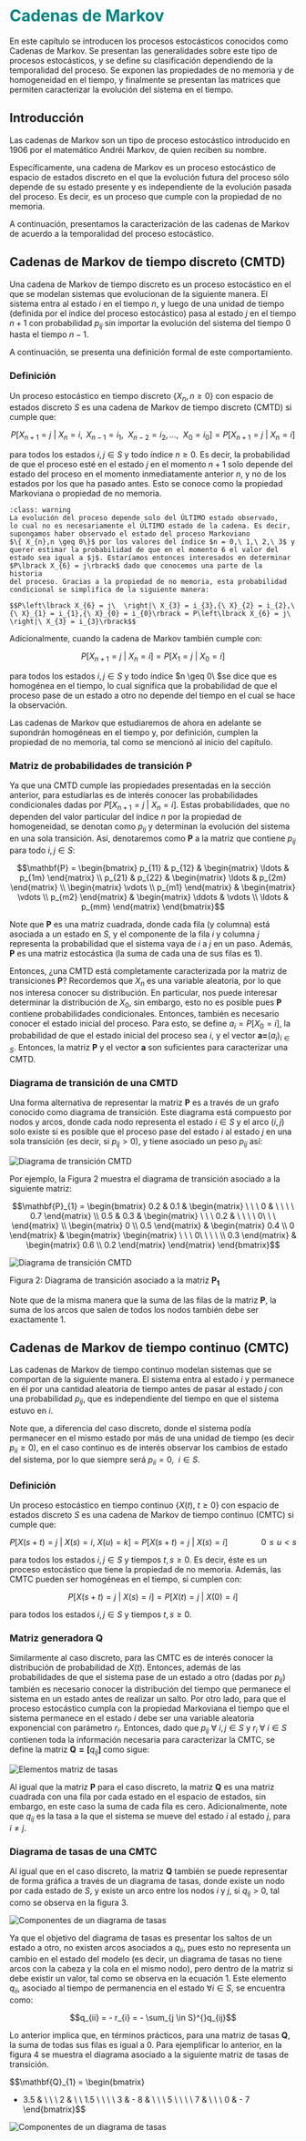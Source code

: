 # <span style="color:#008380">Cadenas de Markov</span>

En este capítulo se introducen los procesos estocásticos conocidos como
Cadenas de Markov. Se presentan las generalidades sobre este tipo de
procesos estocásticos, y se define su clasificación dependiendo de la
temporalidad del proceso. Se exponen las propiedades de no memoria y de
homogeneidad en el tiempo, y finalmente se presentan las matrices que
permiten caracterizar la evolución del sistema en el tiempo.

## Introducción

Las cadenas de Markov son un tipo de proceso estocástico introducido en
1906 por el matemático Andréi Markov, de quien reciben su nombre.

Específicamente, una cadena de Markov es un proceso estocástico de
espacio de estados discreto en el que la evolución futura del proceso
sólo depende de su estado presente y es independiente de la evolución
pasada del proceso. Es decir, es un proceso que cumple con la propiedad
de no memoria.

A continuación, presentamos la caracterización de las cadenas de Markov
de acuerdo a la temporalidad del proceso estocástico.

## Cadenas de Markov de tiempo discreto (CMTD)

Una cadena de Markov de tiempo discreto es un proceso estocástico en el
que se modelan sistemas que evolucionan de la siguiente manera. El
sistema entra al estado $i$ en el tiempo $n$, y luego de una unidad de
tiempo (definida por el índice del proceso estocástico) pasa al estado
$j$ en el tiempo $n + 1$ con probabilidad $p_{ij}$ sin importar la
evolución del sistema del tiempo $0$ hasta el tiempo $n - 1$.

A continuación, se presenta una definición formal de este
comportamiento.

### Definición

Un proceso estocástico en tiempo discreto $\{ X_{n},n \geq 0\}$ con
espacio de estados discreto $S$ es una cadena de Markov de tiempo
discreto (CMTD) si cumple que:

$$P\left\lbrack X_{n + 1} = j\  \right|\ X_{n} = i,{\ X}_{n - 1} = i_{1},\ {\ X}_{n - 2} = i_{2},\ldots,\ {\ X}_{0} = i_{0}\rbrack = P\lbrack X_{n + 1} = j\ |\ X_{n} = i\rbrack$$

para todos los estados $i,j \in S$ y todo índice $n \geq 0$. Es decir,
la probabilidad de que el proceso esté en el estado $j$ en el momento
$n + 1$ solo depende del estado del proceso en el momento inmediatamente
anterior $n$, y no de los estados por los que ha pasado antes. Esto se
conoce como la propiedad Markoviana o propiedad de no memoria.

```{admonition} Nota
:class: warning
La evolución del proceso depende solo del ÚLTIMO estado observado,
lo cual no es necesariamente el ÚLTIMO estado de la cadena. Es decir,
supongamos haber observado el estado del proceso Markoviano
$\{ X_{n},n \geq 0\}$ por los valores del índice $n = 0,\ 1,\ 2,\ 3$ y
querer estimar la probabilidad de que en el momento 6 el valor del
estado sea igual a $j$. Estaríamos entonces interesados en determinar
$P\lbrack X_{6} = j\rbrack$ dado que conocemos una parte de la historia
del proceso. Gracias a la propiedad de no memoria, esta probabilidad
condicional se simplifica de la siguiente manera:

$$P\left\lbrack X_{6} = j\  \right|\ X_{3} = i_{3},{\ X}_{2} = i_{2},\ {\ X}_{1} = i_{1},{\ X}_{0} = i_{0}\rbrack = P\left\lbrack X_{6} = j\  \right|\ X_{3} = i_{3}\rbrack$$

```

Adicionalmente, cuando la cadena de Markov también cumple con:

$$P\lbrack X_{n + 1} = j\ |\ X_{n} = i\rbrack = P\left\lbrack X_{1} = j\  \right|\ X_{0} = i\rbrack$$

para todos los estados $i,j \in S$ y todo índice $n \geq 0\ $se dice que
es homogénea en el tiempo, lo cual significa que la probabilidad de que
el proceso pase de un estado a otro no depende del tiempo en el cual se
hace la observación.

Las cadenas de Markov que estudiaremos de ahora en adelante se supondrán
homogéneas en el tiempo y, por definición, cumplen la propiedad de no
memoria, tal como se mencionó al inicio del capítulo.

### Matriz de probabilidades de transición $\mathbf{P}$

Ya que una CMTD cumple las propiedades presentadas en la sección
anterior, para estudiarlas es de interés conocer las probabilidades
condicionales dadas por $P\lbrack X_{n + 1} = j\ |\ X_{n} = i\rbrack$.
Estas probabilidades, que no dependen del valor particular del índice
$n$ por la propiedad de homogeneidad, se denotan como $p_{ij}$ y
determinan la evolución del sistema en una sola transición. Así,
denotaremos como $\mathbf{P}$ a la matriz que contiene $p_{ij}$ para
todo $i,j \in S$:

$$\mathbf{P} = \begin{bmatrix}
p_{11} & p_{12} & \begin{matrix}
\ldots & p_{1m}
\end{matrix} \\
p_{21} & p_{22} & \begin{matrix}
\ldots & p_{2m}
\end{matrix} \\
\begin{matrix}
 \vdots \\
p_{m1}
\end{matrix} & \begin{matrix}
 \vdots \\
p_{m2}
\end{matrix} & \begin{matrix}
 \ddots & \vdots \\
\ldots & p_{mm}
\end{matrix}
\end{bmatrix}$$

Note que $\mathbf{P}$ es una matriz cuadrada, donde cada fila (y
columna) está asociada a un estado en $S$, y el componente de la fila
$i$ y columna $j$ representa la probabilidad que el sistema vaya de $i$
a $j$ en un paso. Además, $\mathbf{P}$ es una matriz estocástica (la
suma de cada una de sus filas es 1).

Entonces, ¿una CMTD está completamente caracterizada por la matriz de
transiciones $\mathbf{P}$? Recordemos que $X_{n}$ es una variable
aleatoria, por lo que nos interesa conocer su distribución. En
particular, nos puede interesar determinar la distribución de $X_{0}$,
sin embargo, esto no es posible pues $\mathbf{P}$ contiene
probabilidades condicionales. Entonces, también es necesario conocer el
estado inicial del proceso. Para esto, se define
$a_{i} = P\lbrack X_{0} = i\rbrack$, la probabilidad de que el estado
inicial del proceso sea $i$, y el vector
$\mathbf{a =}\left( a_{i} \right)_{i \in S}$. Entonces, la matriz
$\mathbf{P}$ y el vector $\mathbf{a}$ son suficientes para caracterizar
una CMTD.

### Diagrama de transición de una CMTD

Una forma alternativa de representar la matriz $\mathbf{P}$ es a través
de un grafo conocido como diagrama de transición. Este diagrama está
compuesto por nodos y arcos, donde cada nodo representa el estado
$i \in S$ y el arco $(i,j)$ solo existe si es posible que el proceso
pase del estado $i$ al estado $j$ en una sola transición (es decir, si
$p_{ij} > 0$), y tiene asociado un peso $p_{ij}$ así:

![Diagrama de transición CMTD](cadenasMarkov1.png)

Por ejemplo, la Figura 2 muestra el diagrama de transición asociado a la
siguiente matriz:

$$\mathbf{P}_{1} = \begin{bmatrix}
0.2 & 0.1 & \begin{matrix}
\ \ \ 0 & \ \ \ \ 0.7
\end{matrix} \\
0.5 & 0.3 & \begin{matrix}
\ \ \ 0.2 & \ \ \ \ 0\ \ \ 
\end{matrix} \\
\begin{matrix}
0 \\
0.5
\end{matrix} & \begin{matrix}
0.4 \\
0
\end{matrix} & \begin{matrix}
\begin{matrix}
\ \ \ 0\ \ \ \  \\
0.3
\end{matrix} & \begin{matrix}
0.6 \\
0.2
\end{matrix}
\end{matrix}
\end{bmatrix}$$

![Diagrama de transición CMTD](cadenasMarkov2.png)

Figura 2: Diagrama de transición asociado a la matriz
$\mathbf{P}_{\mathbf{1}}$

Note que de la misma manera que la suma de las filas de la matriz
$\mathbf{P}$, la suma de los arcos que salen de todos los nodos también
debe ser exactamente 1.

## Cadenas de Markov de tiempo continuo (CMTC)

Las cadenas de Markov de tiempo continuo modelan sistemas que se
comportan de la siguiente manera. El sistema entra al estado $i$ y
permanece en él por una cantidad aleatoria de tiempo antes de pasar al
estado $j$ con una probabilidad $p_{ij}$, que es independiente del
tiempo en que el sistema estuvo en $i.$

Note que, a diferencia del caso discreto, donde el sistema podía
permanecer en el mismo estado por más de una unidad de tiempo (es decir
$p_{ii} \geq 0$), en el caso continuo es de interés observar los cambios
de estado del sistema, por lo que siempre será $p_{ii} = 0,\ \ i \in S$.

### Definición

Un proceso estocástico en tiempo continuo
$\left\{ X(t),\ t \geq 0 \right\}$ con espacio de estados discreto $S$
es una cadena de Markov de tiempo continuo (CMTC) si cumple que:

$$P\left\lbrack X(s + t) = j\  \right|\ X(s) = i,\ X(u) = k\rbrack = P\left\lbrack X(s + t) = j\  \right|\ X(s) = i\rbrack\ \ \ \ \ \ \ \ \ \ \ \ \ \ \ 0 \leq u < s$$

para todos los estados $i,j \in S$ y tiempos $t,s \geq 0$. Es decir,
éste es un proceso estocástico que tiene la propiedad de no memoria.
Además, las CMTC pueden ser homogéneas en el tiempo, si cumplen con:

$$P\left\lbrack X(s + t) = j\  \right|\ X(s) = i\rbrack = P\left\lbrack X(t) = j\  \right|\ X(0) = i\rbrack$$

para todos los estados $i,j \in S$ y tiempos $t,s \geq 0$.

### Matriz generadora $\mathbf{Q}$

Similarmente al caso discreto, para las CMTC es de interés conocer la
distribución de probabilidad de $X(t)$. Entonces, además de las
probabilidades de que el sistema pase de un estado a otro (dadas por
$p_{ij}$) también es necesario conocer la distribución del tiempo que
permanece el sistema en un estado antes de realizar un salto. Por otro
lado, para que el proceso estocástico cumpla con la propiedad Markoviana
el tiempo que el sistema permanece en el estado $i$ debe ser una
variable aleatoria exponencial con parámetro $r_{i}$. Entonces, dado que
$p_{ij}\ \forall\ i,j \in S$ y $r_{i}\ \forall\ i \in S$ contienen toda
la información necesaria para caracterizar la CMTC, se define la matriz
$\mathbf{Q = \lbrack}q_{ij}\mathbf{\rbrack}$ como sigue:

![Elementos matriz de tasas](cadenasMarkov3.png)


Al igual que la matriz $\mathbf{P}$ para el caso discreto, la matriz
$\mathbf{Q}$ es una matriz cuadrada con una fila por cada estado en el
espacio de estados, sin embargo, en este caso la suma de cada fila es
cero. Adicionalmente, note que $q_{ij}$ es la tasa a la que el sistema
se mueve del estado $i$ al estado $j$, para $i \neq j$.

### Diagrama de tasas de una CMTC

Al igual que en el caso discreto, la matriz $\mathbf{Q}$ también se
puede representar de forma gráfica a través de un diagrama de tasas,
donde existe un nodo por cada estado de $S$, y existe un arco entre los
nodos $i$ y $j$, si $q_{ij} > 0$, tal como se observa en la figura 3.

![Componentes de un diagrama de tasas](cadenasMarkov4.png)

Ya que el objetivo del diagrama de tasas es presentar los saltos de un
estado a otro, no existen arcos asociados a $q_{ii}$, pues esto no
representa un cambio en el estado del modelo (es decir, un diagrama de
tasas no tiene arcos con la cabeza y la cola en el mismo nodo), pero
dentro de la matriz si debe existir un valor, tal como se observa en la
ecuación 1. Este elemento $q_{ii}$, asociado al tiempo de permanencia en
el estado $\forall i \in S$, se encuentra como:

$$q_{ii} = - r_{i} = - \sum_{j \in S}^{}q_{ij}$$

Lo anterior implica que, en términos prácticos, para una matriz de tasas
$\mathbf{Q}$, la suma de todas sus filas es igual a 0. Para ejemplificar
lo anterior, en la figura 4 se muestra el diagrama asociado a la
siguiente matriz de tasas de transición.

$$\mathbf{Q}_{1} = \begin{bmatrix}
 - 3.5 & \ \ \ 2 & \ \ 1.5 \\
\ \ \ 3 & - 8 & \ \ \ 5 \\
\ \ \ 7 & \ \ \ 0 & - 7
\end{bmatrix}$$

![Componentes de un diagrama de tasas](cadenasMarkov5.png)
